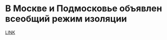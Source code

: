 # В Москве и Подмосковье объявлен всеобщий режим изоляции



[LINK](https://varlamov.ru/3845363.html)